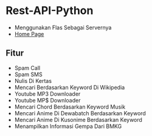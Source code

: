 # Rest-API-Python
- Menggunakan Flas Sebagai Servernya
- [Home Page](https://www.apimau.ga)

## Fitur
- Spam Call
- Spam SMS
- Nulis Di Kertas
- Mencari Berdasarkan Keyword Di Wikipedia
- Youtube MP3 Downloader
- Youtube MP$ Downloader
- Mencari Chord Berdasarkan Keyword Musik
- Mencari Anime Di Dewabatch Berdasarkan Keyword
- Mencari Anime Di Kusonime Berdasarkan Keyword
- Menampilkan Informasi Gempa Dari BMKG
